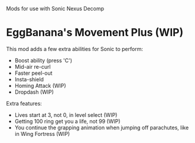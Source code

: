 Mods for use with Sonic Nexus Decomp



# EggBanana's Movement Plus (WIP)


This mod adds a few extra abilities for Sonic to perform:

+ Boost ability (press 'C')
+ Mid-air re-curl
+ Faster peel-out
+ Insta-shield
+ Homing Attack (WIP)
+ Dropdash (WIP)


Extra features:
+ Lives start at 3, not 0, in level select (WIP)
+ Getting 100 ring get you a life, not 99 (WIP)
+ You continue the grapping animation when jumping off parachutes, like in Wing Fortress (WIP)
